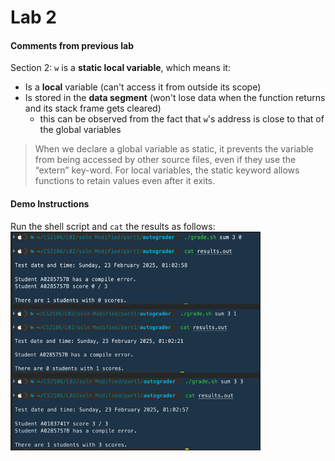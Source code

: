 # Lab 2

#### Comments from previous lab
Section 2:
`w` is a **static local variable**, which means it:
* Is a **local** variable (can't access it from outside its scope)
* Is stored in the **data segment** (won't lose data when the function returns and its stack frame gets cleared)
    * this can be observed from the fact that `w`'s address is close to that of the global variables
> When we declare a global variable as static, it prevents the variable from being accessed by other source files, even if they use the “extern” key-word. For local variables, the static keyword allows functions to retain values even after it exits.
#### Demo Instructions
Run the shell script and `cat` the results as follows:
<img src="./lab2demoresults.png" width="400" height="350">
